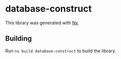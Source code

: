 # database-construct

This library was generated with [Nx](https://nx.dev).

## Building

Run `nx build database-construct` to build the library.

